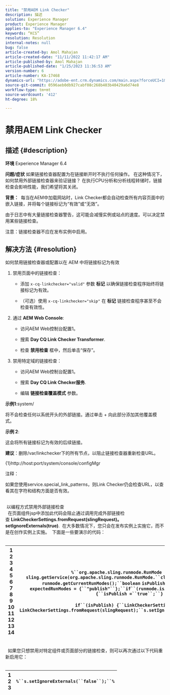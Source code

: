 ```yaml
---
title: "禁用AEM Link Checker"
description: 描述
solution: Experience Manager
product: Experience Manager
applies-to: "Experience Manager 6.4"
keywords: “KCS”
resolution: Resolution
internal-notes: null
bug: false
article-created-by: Amol Mahajan
article-created-date: "11/11/2022 11:42:17 AM"
article-published-by: Amol Mahajan
article-published-date: "1/25/2023 11:36:53 AM"
version-number: 6
article-number: KA-17468
dynamics-url: "https://adobe-ent.crm.dynamics.com/main.aspx?forceUCI=1&pagetype=entityrecord&etn=knowledgearticle&id=727849e3-b561-ed11-9562-6045bd0067ea"
source-git-commit: 0596aeb0db927cabf08c268b403b40429a6d74e8
workflow-type: tm+mt
source-wordcount: '412'
ht-degree: 18%

---
```


# 禁用AEM Link Checker

## 描述 {#description}

<b>环境</b>
Experience Manager 6.4


<b>问题/症状</b>
如果链接检查器配置为在链接断开时不执行任何操作。 在这种情况下，如何禁用外部链接检查器来验证链接？ 在执行CPU分析和分析线程转储时，链接检查会影响性能，我们希望将其关闭。

<b>背景： </b> 每当在AEM中加载网站时，Link Checker都会自动检查所有内容页面中的嵌入链接，并将每个链接标记为“有效”或“无效”。

由于日志中有大量链接检查器警告，这可能会减慢实例或站点的速度。可以决定禁用某些链接检查。

注意：链接检查器不应在发布实例中启用。


## 解决方法 {#resolution}

如何禁用链接检查器或配置以在 AEM 中将链接标记为有效<br>
1. 禁用页面中的链接检查：
   - 添加 `x-cq-linkchecker="valid"` 参数 <b>标记</b> 以确保链接检查程序始终将链接标记为有效。


   - （可选）使用 `x-cq-linkchecker="skip"` 在 <b>标记</b> 链接检查程序甚至不会检查有效性。
2. 通过 <b>AEM Web Console</b>:
   - 访问AEM Web控制台配置1。


   - 搜索 <b>Day CQ Link Checker Transformer</b>.


   - 检查 <b>禁用检查</b> 框中，然后单击“保存”。
3. 禁用特定域的链接检查：
   - 访问AEM Web控制台配置1。


   - 搜索 <b>Day CQ Link Checker服务</b>.


   - 编辑 <b>链接检查覆盖模式</b> 参数。


<b>示例1</b>:system/

将不会检查任何以系统开头的外部链接。通过单击 + 向此部分添加其他覆盖模式。

<b>示例 2</b>:

这会将所有链接标记为有效的后续链接。

<b>建议</b>：删除/var/linkchecker下的所有节点，以阻止链接检查器重新检查URL。

{1}http://host:port/system/console/configMgr



注释：

如果您使用service.special_link_patterns，则Link Checker仍会检查URL，以查看其在字符和结构方面是否有效。


<br> 以编程方式禁用外部链接检查<br> 
在页面组件jsp中添加此代码会阻止通过调用完成外部链接检查 <b>LinkCheckerSettings.fromRequest(slingRequest)。setIgnoreExternals(true)</b>.  在大多数情况下，您只会在发布实例上实施它，而不是在创作实例上实施。  下面是一些要演示的代码：
<br> <br>

| 1<br>2<br>3<br>4<br>5<br>6<br>7<br>8<br>9<br>10<br>11<br>12<br>13<br>14 | `%``org.apache.sling.runmode.RunMode runmode = sling.getService(org.apache.sling.runmode.RunMode.``class``);``String runmodes = runmode.getCurrentRunModes();``boolean` `isPublish =``false``;``String  expectedRunModes = {``"publish"``};``if``(runmode.isActive(expectedRunModes)) {``isPublish =``true``;``}`<br> <br>`if``(isPublish) {``LinkCheckerSettings s = LinkCheckerSettings.fromRequest(slingRequest);``s.setIgnoreExternals(``true``);``}``%` |
| --- | --- |

<br> 
如果您只想禁用对特定组件或页面部分的链接检查，则可以再次通过以下代码重新启用它：
<br> <br>

| 1<br>2<br>3 | `%``s.setIgnoreExternals(``false``);``%` |
| --- | --- |

